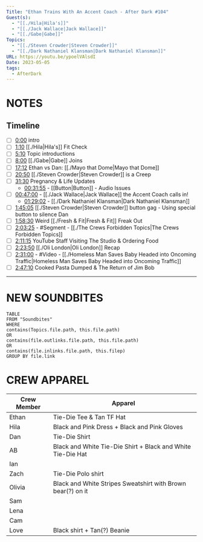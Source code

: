 ```yaml
---
Title: "Ethan Trains With An Accent Coach - After Dark #104"
Guest(s):
  - "[[./Hila|Hila's]]"
  - "[[./Jack Wallace|Jack Wallace]]"
  - "[[./Gabe|Gabe]]"
Topics:
  - "[[./Steven Crowder|Steven Crowder]]"
  - "[[./Dark Nathaniel Klansman|Dark Nathaniel Klansman]]"
URL: https://youtu.be/ypoelVAlsdI
Date: 2023-05-05
tags:
  - AfterDark
---
```

# NOTES

## Timeline

- [ ] [0:00](https://www.youtube.com/watch?v=ypoelVAlsdI&t=0s) intro
- [ ] [1:10](https://www.youtube.com/watch?v=ypoelVAlsdI&t=70s) [[./Hila|Hila's]] Fit Check
- [ ] [5:10](https://www.youtube.com/watch?v=ypoelVAlsdI&t=310s) Topic introductions
- [ ] [8:00](https://www.youtube.com/watch?v=ypoelVAlsdI&t=480s) [[./Gabe|Gabe]] Joins
- [ ] [17:12](https://www.youtube.com/watch?v=ypoelVAlsdI&t=1032s) Ethan vs Dan: [[./Mayo that Dome|Mayo that Dome]]
- [ ] [20:50](https://www.youtube.com/watch?v=ypoelVAlsdI&t=1250s) [[./Steven Crowder|Steven Crowder]] is a Creep
- [ ] [31:30](https://www.youtube.com/watch?v=ypoelVAlsdI&t=1890s) Pregnancy & Life Updates
	- [00:31:55](https://youtu.be/ypoelVAlsdI?t=1915) - [[Button|Button]] - Audio Issues
- [ ] [00:47:00](https://www.youtube.com/watch?v=ypoelVAlsdI&t=2820s) - [[./Jack Wallace|Jack Wallace]] the Accent Coach calls in!
	- [01:29:02](https://www.youtube.com/watch?v=ypoelVAlsdI&t=5342s) - [[./Dark Nathaniel Klansman|Dark Nathaniel Klansman]]
- [ ] [1:45:05](https://www.youtube.com/watch?v=ypoelVAlsdI&t=6305s) [[./Steven Crowder|Steven Crowder]] button gag - Using special button to silence Dan
- [ ] [1:58:30](https://www.youtube.com/watch?v=ypoelVAlsdI&t=7110s) Weird [[./Fresh & Fit|Fresh & Fit]] Freak Out
- [ ] [2:03:25](https://www.youtube.com/watch?v=ypoelVAlsdI&t=7405s) - #Segment - [[./The Crews Forbidden Topics|The Crews Forbidden Topics]]
- [ ] [2:11:15](https://www.youtube.com/watch?v=ypoelVAlsdI&t=7875s) YouTube Staff Visiting The Studio & Ordering Food
- [ ] [2:23:50](https://www.youtube.com/watch?v=ypoelVAlsdI&t=8630s) [[./Oli London|Oli London]] Recap
- [ ] [2:31:00](https://www.youtube.com/watch?v=ypoelVAlsdI&t=9060s) - #Video - [[./Homeless Man Saves Baby Headed into Oncoming Traffic|Homeless Man Saves Baby Headed into Oncoming Traffic]]
- [ ] [2:47:10](https://www.youtube.com/watch?v=ypoelVAlsdI&t=10030s) Cooked Pasta Dumped & The Return of Jim Bob

___
# NEW SOUNDBITES
``` dataview
TABLE
FROM "Soundbites"
WHERE 
contains(Topics.file.path, this.file.path) 
OR 
contains(file.outlinks.file.path, this.file.path)
OR
contains(file.inlinks.file.path, this.filep)
GROUP BY file.link
```

# CREW APPAREL
| Crew Member | Apparel |
| ---- | ---- |
| Ethan | Tie-Die Tee & Tan TF Hat |
| Hila | Black and Pink Dress + Black and Pink Gloves |
| Dan | Tie-Die Shirt |
| AB | Black and White Tie-Die Shirt + Black and White Tie-Die Hat |
| Ian |  |
| Zach | Tie-Die Polo shirt |
| Olivia | Black and White Stripes Sweatshirt with Brown bear(?) on it |
| Sam |  |
| Lena |  |
| Cam |  |
| Love | Black shirt + Tan(?) Beanie |


